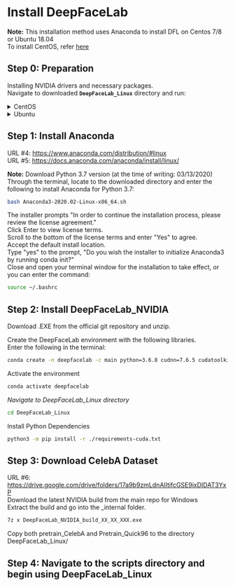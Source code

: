 # Install DeepFaceLab
**Note:** This installation method uses Anaconda to install DFL on Centos 7/8 or Ubuntu 18.04  
To install CentOS, refer [here](install_CentOS.md)

## Step 0: Preparation
Installing NVIDIA drivers and necessary packages.  
Navigate to downloaded <b>`DeepFaceLab_Linux`</b> directory and run:

<details><summary>CentOS</summary>

```sh
cd DeepFaceLab_Linux
bash 1_CentOS_install_dependencies.sh
```
</details>
    
<details><summary>Ubuntu</summary>

```sh
cd DeepFaceLab_Linux
bash 1_Ubuntu_install_dependencies.sh
```
</details>
    

## Step 1: Install Anaconda
URL #4: https://www.anaconda.com/distribution/#linux  
URL #5: https://docs.anaconda.com/anaconda/install/linux/

**Note:** Download Python 3.7 version (at the time of writing: 03/13/2020)  
Through the terminal, locate to the downloaded directory and enter the following to install Anaconda for Python 3.7:
```sh
bash Anaconda3-2020.02-Linux-x86_64.sh
```
The installer prompts "In order to continue the installation process, please review the license agreement."  
Click Enter to view license terms.  
Scroll to the bottom of the license terms and enter "Yes" to agree.  
Accept the default install location.  
Type "yes" to the prompt, "Do you wish the installer to initialize Anaconda3 by running conda init?"  
Close and open your terminal window for the installation to take effect, or you can enter the command:  
```sh
source ~/.bashrc
```


## Step 2: Install DeepFaceLab_NVIDIA
Download .EXE from the official git repository and unzip.  

Create the DeepFaceLab environment with the following libraries.  
Enter the following in the terminal:  
```sh
conda create -n deepfacelab -c main python=3.6.8 cudnn=7.6.5 cudatoolkit=10.0.130
```

Activate the environment  
```sh
conda activate deepfacelab
```

_Navigate to DeepFaceLab_Linux directory_
```sh
cd DeepFaceLab_Linux
```

Install Python Dependencies
```sh
python3 -m pip install -r ./requirements-cuda.txt  
```


## Step 3: Download CelebA Dataset
URL #6: https://drive.google.com/drive/folders/17a9b9zmLdnAlItifcGSE9ixDIDAT3YxP  
Download the latest NVIDIA build from the main repo for Windows  
Extract the build and go into the _internal folder. 
```sh
7z x DeepFaceLab_NVIDIA_build_XX_XX_XXX.exe
```
Copy both pretrain_CelebA and Pretrain_Quick96 to the directory DeepFaceLab_Linux/


## Step 4: Navigate to the scripts directory and begin using DeepFaceLab_Linux

